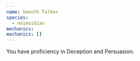 ```yaml
---
name: Smooth Talker
species:
  - neimoidian
mechanics:
mechanics: []
---
```

You have proficiency in Deception and Persuasion.
